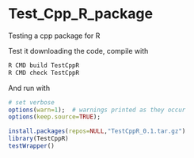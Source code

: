 # Test_Cpp_R_package
Testing a cpp package for R

Test it downloading the code, compile with

```Bash
R CMD build TestCppR
R CMD check TestCppR
```

And run with

```R
# set verbose
options(warn=1);  # warnings printed as they occur
options(keep.source=TRUE);

install.packages(repos=NULL,"TestCppR_0.1.tar.gz")
library(TestCppR)
testWrapper()
```